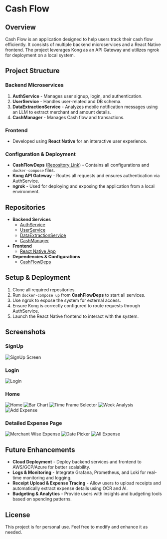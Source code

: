 # Cash Flow

## Overview
Cash Flow is an application designed to help users track their cash flow efficiently. It consists of multiple backend microservices and a React Native frontend. The project leverages Kong as an API Gateway and utilizes ngrok for deployment on a local system.

## Project Structure

### Backend Microservices
1. **AuthService** - Manages user signup, login, and authentication.
2. **UserService** - Handles user-related and DB schema.
3. **DataExtractionService** - Analyzes mobile notification messages using an LLM to extract merchant and amount details.
4. **CashManager** - Manages Cash flow and transactions.

### Frontend
- Developed using **React Native** for an interactive user experience.

### Configuration & Deployment
- **CashFlowDeps** ([Repository Link](https://github.com/NifasatBeg/CashFlowDeps)) - Contains all configurations and `docker-compose` files.
- **Kong API Gateway** - Routes all requests and ensures authentication via AuthService.
- **ngrok** - Used for deploying and exposing the application from a local environment.

## Repositories
- **Backend Services**
  - [AuthService](https://github.com/NifasatBeg/Authservice)
  - [UserService](https://github.com/NifasatBeg/UserService)
  - [DataExtractionService](https://github.com/NifasatBeg/DataExtraction)
  - [CashManager](https://github.com/NifasatBeg/CashManager)
- **Frontend**
  - [React Native App](https://github.com/NifasatBeg/CashFlow)
- **Dependencies & Configurations**
  - [CashFlowDeps](https://github.com/NifasatBeg/CashFlowDeps)

## Setup & Deployment
1. Clone all required repositories.
2. Run `docker-compose up` from **CashFlowDeps** to start all services.
3. Use ngrok to expose the system for external access.
4. Ensure Kong is correctly configured to route requests through AuthService.
5. Launch the React Native frontend to interact with the system.

## Screenshots
### SignUp
![SignUp Screen](https://github.com/NifasatBeg/CashFlow/blob/d19c1e334a8a0d00c36da27615e9240977250234/asssets/Asignup.png)

### Login
![Login](https://github.com/NifasatBeg/CashFlow/blob/d19c1e334a8a0d00c36da27615e9240977250234/asssets/BLogin.png)

### Home
![Home](https://github.com/NifasatBeg/CashFlow/blob/d19c1e334a8a0d00c36da27615e9240977250234/asssets/CHome.png)
![Bar Chart](https://github.com/NifasatBeg/CashFlow/blob/d19c1e334a8a0d00c36da27615e9240977250234/asssets/CHomeBar.png)
![Time Frame Selector](https://github.com/NifasatBeg/CashFlow/blob/d19c1e334a8a0d00c36da27615e9240977250234/asssets/CTimeFrame.png)
![Week Analysis](https://github.com/NifasatBeg/CashFlow/blob/d19c1e334a8a0d00c36da27615e9240977250234/asssets/CWeek.png)
![Add Expense](https://github.com/NifasatBeg/CashFlow/blob/d19c1e334a8a0d00c36da27615e9240977250234/asssets/CAddExp.png)

### Detailed Expense Page
![Merchant Wise Expense](https://github.com/NifasatBeg/CashFlow/blob/d19c1e334a8a0d00c36da27615e9240977250234/asssets/DMerchantExp.png)
![Date Picker](https://github.com/NifasatBeg/CashFlow/blob/d19c1e334a8a0d00c36da27615e9240977250234/asssets/EDetaildate.png)
![All Expense](https://github.com/NifasatBeg/CashFlow/blob/d19c1e334a8a0d00c36da27615e9240977250234/asssets/FDetailExp.png)


## Future Enhancements
- **Cloud Deployment** - Deploy backend services and frontend to AWS/GCP/Azure for better scalability.
- **Logs & Monitoring** - Integrate Grafana, Prometheus, and Loki for real-time monitoring and logging.
- **Receipt Upload & Expense Tracing** - Allow users to upload receipts and automatically extract expense details using OCR and AI.
- **Budgeting & Analytics** - Provide users with insights and budgeting tools based on spending patterns.

## License
This project is for personal use. Feel free to modify and enhance it as needed.
